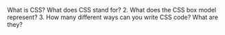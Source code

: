 What is CSS? What does CSS stand for? 
2. What does the CSS box model represent?
3. How many different ways can you write CSS code? What are they?
